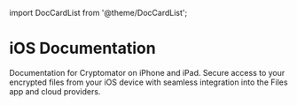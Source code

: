 import DocCardList from '@theme/DocCardList';

# iOS Documentation

Documentation for Cryptomator on iPhone and iPad. Secure access to your encrypted files from your iOS device with seamless integration into the Files app and cloud providers.

<DocCardList />
